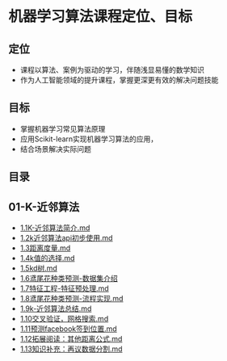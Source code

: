 # 机器学习算法课程定位、目标

## 定位

- 课程以算法、案例为驱动的学习，伴随浅显易懂的数学知识
- 作为人工智能领域的提升课程，掌握更深更有效的解决问题技能

## 目标

- 掌握机器学习常见算法原理
- 应用Scikit-learn实现机器学习算法的应用，
- 结合场景解决实际问题



## 目录

## 01-K-近邻算法

- [1.1K-近邻算法简介.md](https://github.com/sherwinNG/budao_AI/blob/main/05-机器学习算法/01-K-近邻算法/1.1K-近邻算法简介.md)
- [1.2k近邻算法api初步使用.md](https://github.com/sherwinNG/budao_AI/blob/main/05-机器学习算法/01-K-近邻算法/1.2k近邻算法api初步使用.md)
- [1.3距离度量.md](https://github.com/sherwinNG/budao_AI/blob/main/05-机器学习算法/01-K-近邻算法/1.3距离度量.md)
- [1.4k值的选择.md](https://github.com/sherwinNG/budao_AI/blob/main/05-机器学习算法/01-K-近邻算法/1.4k值的选择.md)
- [1.5kd树.md](https://github.com/sherwinNG/budao_AI/blob/main/05-机器学习算法/01-K-近邻算法/1.5kd树.md)
- [1.6鸢尾花种类预测-数据集介绍](https://github.com/sherwinNG/budao_AI/blob/main/05-机器学习算法/01-K-近邻算法/1.6鸢尾花种类预测-数据集介绍.md)
- [1.7特征工程-特征预处理.md](https://github.com/sherwinNG/budao_AI/blob/main/05-机器学习算法/01-K-近邻算法/1.7特征工程-特征预处理.md)
- [1.8鸢尾花种类预测-流程实现.md](https://github.com/sherwinNG/budao_AI/blob/main/05-机器学习算法/01-K-近邻算法/1.8鸢尾花种类预测-流程实现.md)
- [1.9k-近邻算法总结.md](https://github.com/sherwinNG/budao_AI/blob/main/05-机器学习算法/01-K-近邻算法/1.9k-近邻算法总结.md)
- [1.10交叉验证，网格搜索.md](https://github.com/sherwinNG/budao_AI/blob/main/05-机器学习算法/01-K-近邻算法/1.10交叉验证，网格搜索.md)
- [1.11预测facebook签到位置.md](https://github.com/sherwinNG/budao_AI/blob/main/05-机器学习算法/01-K-近邻算法/1.11预测facebook签到位置.md)
- [1.12拓展阅读：其他距离公式.md](https://github.com/sherwinNG/budao_AI/blob/main/05-机器学习算法/01-K-近邻算法/1.12拓展阅读：其他距离公式.md)
- [1.13知识补充：再议数据分割.md](https://github.com/sherwinNG/budao_AI/blob/main/05-机器学习算法/01-K-近邻算法/1.13知识补充：再议数据分割.md)

